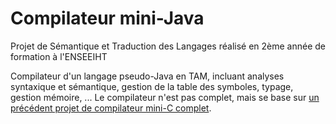 # Compilateur mini-Java
Projet de Sémantique et Traduction des Langages réalisé en 2ème année de formation à l'ENSEEIHT

Compilateur d'un langage pseudo-Java en TAM, incluant analyses syntaxique et sémantique, gestion de la table des symboles, typage, gestion mémoire, ...
Le compilateur n'est pas complet, mais se base sur [un précédent projet de compilateur mini-C complet](https://github.com/guilhemmgt/TP_TDL/tree/main/TP3).
